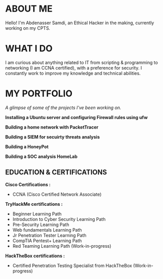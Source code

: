 <!-- Section 1 : Present yourself -->
# ABOUT ME
Hello! I'm Abdenasser Samdi, an Ethical Hacker in the making, currently working on my CPTS.

<!-- Mention you top relevant skills & interests here -->
# WHAT I DO
I am curious about anything related to IT from scripting & programming to networking (I am CCNA certified), with a preference for security. I constantly work to improve my knowledge and technical abilities.

<!-- Section 2: List 3-4 key projects-->
# MY PORTFOLIO 

*A glimpse of some of the projects I've been working on.*

**Installing a Ubuntu server and configuring Firewall rules using ufw**
<!-- Give a link to the documentation of the project -->

**Building a home network with PacketTracer**

**Building a SIEM for secuirty threats analysis**

**Building a HoneyPot**

**Building a SOC analysis HomeLab**

<!-- Section 3: List your certifications -->
## EDUCATION & CERTIFICATIONS

**Cisco Certifications :**
<ul>
  <li>CCNA (Cisco Certified Network Associate)</li>
</ul>

**TryHackMe certifications :**
<ul>
  <li>Beginner Learning Path
  <li>Introduction to Cyber Security Learning Path
  <li>Pre-Security Learning Path
  <li>Web fundamentals Learning Path
  <li>Jr Penetration Tester Learning Path
  <li>CompTIA Pentest+ Learning Path
  <li>Red Teaming Learning Path (Work-in-progress)
</ul>

**HackTheBox certifications :**
<ul>
  <li>Certified Penetration Testing Specialist from HackTheBox (Work-in-progress)</li>
</ul>

<!--
[Read More](https://www.linkedin.com/pulse/predictive-modeling-hypothesis-testing-using-titanic-dataset-anietie/)

**Predictive Modeling and Hypothesis Testing using Titanic Dataset.**

![image](2 anietie etuk data analytics sales project.jpg)

On April 15, 1912, during her maiden voyage, the widely considered “unsinkable” RMS Titanic sank after colliding with an iceberg. 

[Read More](https://www.linkedin.com/pulse/predictive-modeling-hypothesis-testing-using-titanic-dataset-anietie/)

**Predictive Modeling and Hypothesis Testing using Titanic Dataset.**

![image](3 anietie etuk data analytics agro project.jpg)

Unfortunately, there weren’t enough lifeboats for everyone onboard, resulting in the death of 1502 out of 2224 passengers and crew. 

<a href="17 How to Present Data to Executives by Anietie Etuk.pdf">Download the Report here (pdf file)</a>


## CONTACT DETAILS

*Let’s connect and see how we can make a difference together!*
<table>
  <tbody>
    <tr>
      <td>📧</td>
      <td><a href="mailto:abdenassersamdi@gmail.com">abdenassersamdi@gmail.com</a></td>
    </tr>
    <tr>
      <td>📞</td>
      <td>(+212) 669-503-540</td>
    </tr>
    <tr>
      <td>📍</td>
      <td>PH, Morocco</td>
    </tr>
    <tr>
      <td>⬇️</td>
      <td><a href="https://etuk123456.github.io/portfolio1/docs/Profile.pdf">Download my CV</a></td>           ###Create a pdf version of your portfolio###
    </tr>
    <tr>
      <td>🌐</td>
      <td><a href="[https://linkedin.com/in/etukanietie](https://www.linkedin.com/in/abdenasser-samdi-b55447122/)">The things I do daily on LinkedIn</a></td>
    </tr>
  </tbody>
</table>-->

